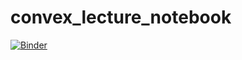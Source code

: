 # convex_lecture_notebook

[![Binder](http://mybinder.org/badge.svg)](http://mybinder.org:/repo/gsagnol/convex_lecture_notebook)
